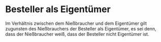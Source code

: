 # Besteller als Eigentümer

Im Verhältnis zwischen dem Nießbraucher und dem Eigentümer gilt zugunsten des Nießbrauchers der Besteller als Eigentümer, es sei denn, dass der Nießbraucher weiß, dass der Besteller nicht Eigentümer ist.
